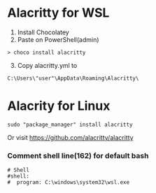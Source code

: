 # Alacritty for WSL

1. Install Chocolatey
2. Paste on PowerShell(admin)
```
> choco install alacritty
````
3. Copy alacritty.yml to
```
C:\Users\"user"\AppData\Roaming\Alacritty\
```

# Alacrity for Linux

```
sudo "package_manager" install alacritty

```
Or visit https://github.com/alacritty/alacritty

### **Comment __shell__ line(162) for default bash** 
```
# Shell
#shell:
#  program: C:\windows\system32\wsl.exe
 ```
